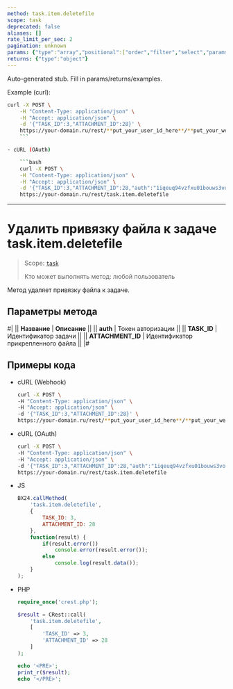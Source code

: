 ```yaml
---
method: task.item.deletefile
scope: task
deprecated: false
aliases: []
rate_limit_per_sec: 2
pagination: unknown
params: {"type":"array","positional":["order","filter","select","params"]}
returns: {"type":"object"}
---
```


Auto-generated stub. Fill in params/returns/examples.

Example (curl):

```bash
curl -X POST \
    -H "Content-Type: application/json" \
    -H "Accept: application/json" \
    -d '{"TASK_ID":3,"ATTACHMENT_ID":28}' \
    https://your-domain.ru/rest/**put_your_user_id_here**/**put_your_webhook_here**/task.item.deletefile
    ```

- cURL (OAuth)

    ```bash
    curl -X POST \
    -H "Content-Type: application/json" \
    -H "Accept: application/json" \
    -d '{"TASK_ID":3,"ATTACHMENT_ID":28,"auth":"1iqeuq94vzfxu01bouws3voja2lsezfq"}' \
    https://your-domain.ru/rest/task.item.deletefile
```

---

# Удалить привязку файла к задаче task.item.deletefile

> Scope: [`task`](../../../scopes/permissions.md)
>
> Кто может выполнять метод: любой пользователь

Метод удаляет привязку файла к задаче.

## Параметры метода

#|
|| **Название** | **Описание** ||
|| **auth** | Токен авторизации ||
|| **TASK_ID** | Идентификатор задачи ||
|| **ATTACHMENT_ID** | Идентификатор прикрепленного файла ||
|#

## Примеры кода





- cURL (Webhook)

    ```bash
    curl -X POST \
    -H "Content-Type: application/json" \
    -H "Accept: application/json" \
    -d '{"TASK_ID":3,"ATTACHMENT_ID":28}' \
    https://your-domain.ru/rest/**put_your_user_id_here**/**put_your_webhook_here**/task.item.deletefile
    ```

- cURL (OAuth)

    ```bash
    curl -X POST \
    -H "Content-Type: application/json" \
    -H "Accept: application/json" \
    -d '{"TASK_ID":3,"ATTACHMENT_ID":28,"auth":"1iqeuq94vzfxu01bouws3voja2lsezfq"}' \
    https://your-domain.ru/rest/task.item.deletefile
    ```

- JS

    ```js
    BX24.callMethod(
        'task.item.deletefile',
        {
            TASK_ID: 3,
            ATTACHMENT_ID: 28
        },
        function(result) {
            if(result.error())
                console.error(result.error());
            else
                console.log(result.data());
        }
    );
    ```

- PHP

    ```php
    require_once('crest.php');

    $result = CRest::call(
        'task.item.deletefile',
        [
            'TASK_ID' => 3,
            'ATTACHMENT_ID' => 28
        ]
    );

    echo '<PRE>';
    print_r($result);
    echo '</PRE>';
    ```



